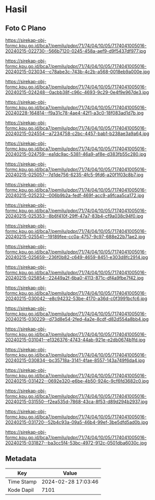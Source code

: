 # Hasil

## Foto C Plano

https://sirekap-obj-formc.kpu.go.id/bca7/pemilu/pdpr/71/74/04/10/05/7174041005016-20240215-022730--566b7120-0245-458a-aef9-d9f5437df977.jpg

https://sirekap-obj-formc.kpu.go.id/bca7/pemilu/pdpr/71/74/04/10/05/7174041005016-20240215-023034--c78abe3c-743b-4c2b-a568-0018eb9a000e.jpg

https://sirekap-obj-formc.kpu.go.id/bca7/pemilu/pdpr/71/74/04/10/05/7174041005016-20240215-024248--0acbb38f-c96c-4693-9c29-0e4f9e967de3.jpg

https://sirekap-obj-formc.kpu.go.id/bca7/pemilu/pdpr/71/74/04/10/05/7174041005016-20240228-164814--f9a31c78-4ae4-42f1-a3c0-18f083ad1d7b.jpg

https://sirekap-obj-formc.kpu.go.id/bca7/pemilu/pdpr/71/74/04/10/05/7174041005016-20240215-024554--a7234758-c2bc-4457-bab1-b238ae3a9a64.jpg

https://sirekap-obj-formc.kpu.go.id/bca7/pemilu/pdpr/71/74/04/10/05/7174041005016-20240215-024759--ea1dc9ac-5381-46a9-af8e-d383fb55c280.jpg

https://sirekap-obj-formc.kpu.go.id/bca7/pemilu/pdpr/71/74/04/10/05/7174041005016-20240215-025057--7d1de756-6235-4fc5-9fd6-a20f1f03c8b7.jpg

https://sirekap-obj-formc.kpu.go.id/bca7/pemilu/pdpr/71/74/04/10/05/7174041005016-20240215-025232--006b9b2a-fedf-469f-acc9-a9fcaa5ca172.jpg

https://sirekap-obj-formc.kpu.go.id/bca7/pemilu/pdpr/71/74/04/10/05/7174041005016-20240215-025353--8b6f410f-29ff-47a7-83b4-cf9a038c94f0.jpg

https://sirekap-obj-formc.kpu.go.id/bca7/pemilu/pdpr/71/74/04/10/05/7174041005016-20240215-025541--19189fee-cc0a-4757-9c97-688e22b71ae2.jpg

https://sirekap-obj-formc.kpu.go.id/bca7/pemilu/pdpr/71/74/04/10/05/7174041005016-20240215-025659--236f0b82-c649-4659-8451-e303d8fc2914.jpg

https://sirekap-obj-formc.kpu.go.id/bca7/pemilu/pdpr/71/74/04/10/05/7174041005016-20240215-025854--22449a2f-6ba0-4113-871c-df4a9fbe7f42.jpg

https://sirekap-obj-formc.kpu.go.id/bca7/pemilu/pdpr/71/74/04/10/05/7174041005016-20240215-030042--e8c94232-53be-4170-a36d-c0f3991bcfc6.jpg

https://sirekap-obj-formc.kpu.go.id/bca7/pemilu/pdpr/71/74/04/10/05/7174041005016-20240215-030229--d73d8e54-2fed-4a2e-8cdf-d82d554a8bb4.jpg

https://sirekap-obj-formc.kpu.go.id/bca7/pemilu/pdpr/71/74/04/10/05/7174041005016-20240215-031041--e1326376-4743-44ab-921e-e2db0674b1fd.jpg

https://sirekap-obj-formc.kpu.go.id/bca7/pemilu/pdpr/71/74/04/10/05/7174041005016-20240215-030834--bc35718a-3141-4fae-8557-143a749f6da4.jpg

https://sirekap-obj-formc.kpu.go.id/bca7/pemilu/pdpr/71/74/04/10/05/7174041005016-20240215-031422--0692e320-e6be-4b50-924c-9cf6fd3682c0.jpg

https://sirekap-obj-formc.kpu.go.id/bca7/pemilu/pdpr/71/74/04/10/05/7174041005016-20240215-031550--f2ea535d-7868-43ca-8f53-d89d294b2937.jpg

https://sirekap-obj-formc.kpu.go.id/bca7/pemilu/pdpr/71/74/04/10/05/7174041005016-20240215-031720--52b4c93a-09a5-46b4-99ef-3be5dfd5ad0b.jpg

https://sirekap-obj-formc.kpu.go.id/bca7/pemilu/pdpr/71/74/04/10/05/7174041005016-20240215-031827--ba3cc5f4-53bc-4972-912c-0501dba6030c.jpg


## Metadata

| Key        | Value               |
| ---------- | ------------------- |
| Time Stamp | 2024-02-28 17:03:46 |
| Kode Dapil | 7101                |



